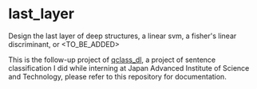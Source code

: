 # last_layer
Design the last layer of deep structures, a linear svm, a fisher's linear discriminant, or &lt;TO_BE_ADDED>

This is the follow-up project of [qclass_dl](http://www.github.com/thtrieu/qclass_dl), a project of sentence classification I did while interning at Japan Advanced Institute of Science and Technology, please refer to this repository for documentation.